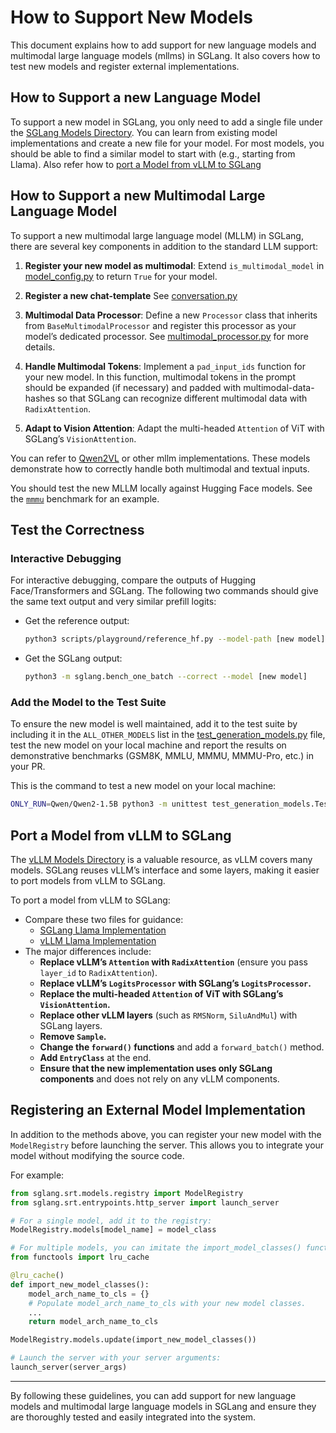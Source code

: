 # How to Support New Models

This document explains how to add support for new language models and multimodal large language models (mllms) in
SGLang. It also covers how to test new models and register external implementations.

## How to Support a new Language Model

To support a new model in SGLang, you only need to add a single file under
the [SGLang Models Directory](https://github.com/sgl-project/sglang/tree/main/python/sglang/srt/models). You can learn
from existing model implementations and create a new file for your model. For most models, you should be able to find a
similar model to start with (e.g., starting from Llama). Also refer how
to [port a Model from vLLM to SGLang](#port-a-model-from-vllm-to-sglang)

## How to Support a new Multimodal Large Language Model

To support a new multimodal large language model (MLLM) in SGLang, there are several key components in addition to the
standard LLM support:

1. **Register your new model as multimodal**:
   Extend `is_multimodal_model`
   in [model_config.py](https://github.com/sgl-project/sglang/blob/0ab3f437aba729b348a683ab32b35b214456efc7/python/sglang/srt/configs/model_config.py#L561)
   to return `True` for your model.

2. **Register a new chat-template**
   See [conversation.py](https://github.com/sgl-project/sglang/blob/86a779dbe9e815c02f71ea82574608f6eae016b5/python/sglang/srt/conversation.py)

3. **Multimodal Data Processor**:
   Define a new `Processor` class that inherits from `BaseMultimodalProcessor` and register this processor as your
   model’s dedicated processor.
   See [multimodal_processor.py](https://github.com/sgl-project/sglang/blob/main/python/sglang/srt/managers/multimodal_processor.py)
   for more details.

4. **Handle Multimodal Tokens**:
   Implement a `pad_input_ids` function for your new model. In this function, multimodal tokens in the prompt should be
   expanded (if necessary) and padded with multimodal-data-hashes so that SGLang can recognize different multimodal data
   with `RadixAttention`.

5. **Adapt to Vision Attention**:
   Adapt the multi-headed `Attention` of ViT with SGLang’s `VisionAttention`.

You can refer to [Qwen2VL](https://github.com/sgl-project/sglang/blob/main/python/sglang/srt/models/qwen2_vl.py) or
other mllm implementations. These models demonstrate how to correctly handle both multimodal and textual inputs.

You should test the new MLLM locally against Hugging Face models. See the [
`mmmu`](https://github.com/sgl-project/sglang/tree/main/benchmark/mmmu) benchmark for an example.

## Test the Correctness

### Interactive Debugging

For interactive debugging, compare the outputs of Hugging Face/Transformers and SGLang. The following two commands
should give the same text output and very similar prefill logits:

- Get the reference output:
  ```bash
  python3 scripts/playground/reference_hf.py --model-path [new model] --model-type {text,mllm}
  ```
- Get the SGLang output:
  ```bash
  python3 -m sglang.bench_one_batch --correct --model [new model]
  ```

### Add the Model to the Test Suite

To ensure the new model is well maintained, add it to the test suite by including it in the `ALL_OTHER_MODELS` list in
the [test_generation_models.py](https://github.com/sgl-project/sglang/blob/main/test/srt/models/test_generation_models.py)
file, test the new model on your local machine and report the results on demonstrative benchmarks (GSM8K, MMLU, MMMU,
MMMU-Pro, etc.) in your PR.

This is the command to test a new model on your local machine:

```bash
ONLY_RUN=Qwen/Qwen2-1.5B python3 -m unittest test_generation_models.TestGenerationModels.test_others
```

## Port a Model from vLLM to SGLang

The [vLLM Models Directory](https://github.com/vllm-project/vllm/tree/main/vllm/model_executor/models) is a valuable
resource, as vLLM covers many models. SGLang reuses vLLM’s interface and some layers, making it easier to port models
from vLLM to SGLang.

To port a model from vLLM to SGLang:

- Compare these two files for guidance:
    - [SGLang Llama Implementation](https://github.com/sgl-project/sglang/blob/main/python/sglang/srt/models/llama.py)
    - [vLLM Llama Implementation](https://github.com/vllm-project/vllm/blob/main/vllm/model_executor/models/llama.py)
- The major differences include:
    - **Replace vLLM’s `Attention` with `RadixAttention`** (ensure you pass `layer_id` to `RadixAttention`).
    - **Replace vLLM’s `LogitsProcessor` with SGLang’s `LogitsProcessor`.**
    - **Replace the multi-headed `Attention` of ViT with SGLang’s `VisionAttention`.**
    - **Replace other vLLM layers** (such as `RMSNorm`, `SiluAndMul`) with SGLang layers.
    - **Remove `Sample`.**
    - **Change the `forward()` functions** and add a `forward_batch()` method.
    - **Add `EntryClass`** at the end.
    - **Ensure that the new implementation uses only SGLang components** and does not rely on any vLLM components.

## Registering an External Model Implementation

In addition to the methods above, you can register your new model with the `ModelRegistry` before launching the server.
This allows you to integrate your model without modifying the source code.

For example:

```python
from sglang.srt.models.registry import ModelRegistry
from sglang.srt.entrypoints.http_server import launch_server

# For a single model, add it to the registry:
ModelRegistry.models[model_name] = model_class

# For multiple models, you can imitate the import_model_classes() function:
from functools import lru_cache

@lru_cache()
def import_new_model_classes():
    model_arch_name_to_cls = {}
    # Populate model_arch_name_to_cls with your new model classes.
    ...
    return model_arch_name_to_cls

ModelRegistry.models.update(import_new_model_classes())

# Launch the server with your server arguments:
launch_server(server_args)
```

---

By following these guidelines, you can add support for new language models and multimodal large language models in
SGLang and ensure they are thoroughly tested and easily integrated into the system.
